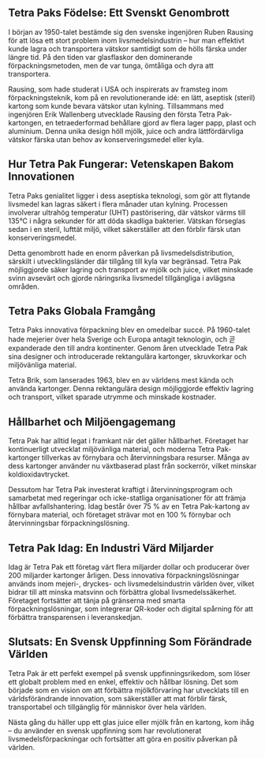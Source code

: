 ## Tetra Paks Födelse: Ett Svenskt Genombrott

I början av 1950-talet bestämde sig den svenske ingenjören Ruben Rausing för att lösa ett stort problem inom livsmedelsindustrin – hur man effektivt kunde lagra och transportera vätskor samtidigt som de hölls färska under längre tid. På den tiden var glasflaskor den dominerande förpackningsmetoden, men de var tunga, ömtåliga och dyra att transportera.

Rausing, som hade studerat i USA och inspirerats av framsteg inom förpackningsteknik, kom på en revolutionerande idé: en lätt, aseptisk (steril) kartong som kunde bevara vätskor utan kylning. Tillsammans med ingenjören Erik Wallenberg utvecklade Rausing den första Tetra Pak-kartongen, en tetraederformad behållare gjord av flera lager papp, plast och aluminium. Denna unika design höll mjölk, juice och andra lättfördärvliga vätskor färska utan behov av konserveringsmedel eller kyla.

## Hur Tetra Pak Fungerar: Vetenskapen Bakom Innovationen

Tetra Paks genialitet ligger i dess aseptiska teknologi, som gör att flytande livsmedel kan lagras säkert i flera månader utan kylning. Processen involverar ultrahög temperatur (UHT) pastörisering, där vätskor värms till 135°C i några sekunder för att döda skadliga bakterier. Vätskan förseglas sedan i en steril, lufttät miljö, vilket säkerställer att den förblir färsk utan konserveringsmedel.

Detta genombrott hade en enorm påverkan på livsmedelsdistribution, särskilt i utvecklingsländer där tillgång till kyla var begränsad. Tetra Pak möjliggjorde säker lagring och transport av mjölk och juice, vilket minskade svinn avsevärt och gjorde näringsrika livsmedel tillgängliga i avlägsna områden.

## Tetra Paks Globala Framgång

Tetra Paks innovativa förpackning blev en omedelbar succé. På 1960-talet hade mejerier över hela Sverige och Europa antagit teknologin, och 곧 expanderade den till andra kontinenter. Genom åren utvecklade Tetra Pak sina designer och introducerade rektangulära kartonger, skruvkorkar och miljövänliga material.

Tetra Brik, som lanserades 1963, blev en av världens mest kända och använda kartonger. Denna rektangulära design möjliggjorde effektiv lagring och transport, vilket sparade utrymme och minskade kostnader.

## Hållbarhet och Miljöengagemang

Tetra Pak har alltid legat i framkant när det gäller hållbarhet. Företaget har kontinuerligt utvecklat miljövänliga material, och moderna Tetra Pak-kartonger tillverkas av förnybara och återvinningsbara resurser. Många av dess kartonger använder nu växtbaserad plast från sockerrör, vilket minskar koldioxidavtrycket.

Dessutom har Tetra Pak investerat kraftigt i återvinningsprogram och samarbetat med regeringar och icke-statliga organisationer för att främja hållbar avfallshantering. Idag består över 75 % av en Tetra Pak-kartong av förnybara material, och företaget strävar mot en 100 % förnybar och återvinningsbar förpackningslösning.

## Tetra Pak Idag: En Industri Värd Miljarder

Idag är Tetra Pak ett företag värt flera miljarder dollar och producerar över 200 miljarder kartonger årligen. Dess innovativa förpackningslösningar används inom mejeri-, dryckes- och livsmedelsindustrin världen över, vilket bidrar till att minska matsvinn och förbättra global livsmedelssäkerhet. Företaget fortsätter att tänja på gränserna med smarta förpackningslösningar, som integrerar QR-koder och digital spårning för att förbättra transparensen i leveranskedjan.

## Slutsats: En Svensk Uppfinning Som Förändrade Världen

Tetra Pak är ett perfekt exempel på svensk uppfinningsrikedom, som löser ett globalt problem med en enkel, effektiv och hållbar lösning. Det som började som en vision om att förbättra mjölkförvaring har utvecklats till en världsförändrande innovation, som säkerställer att mat förblir färsk, transportabel och tillgänglig för människor över hela världen.

Nästa gång du häller upp ett glas juice eller mjölk från en kartong, kom ihåg – du använder en svensk uppfinning som har revolutionerat livsmedelsförpackningar och fortsätter att göra en positiv påverkan på världen.